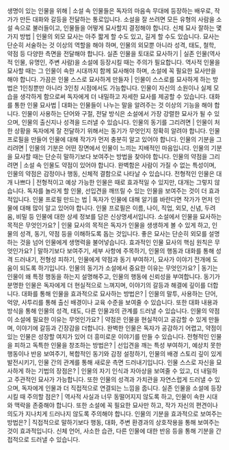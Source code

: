 생명이 있는 인물을 위해	| 소설 속 인물들은 독자의 마음속 무대에 등장하는 배우로, 작가가 만든 대화와 갈등을 전달하는 통로입니다. 소설을 잘 쓰려면 모든 유형의 사람을 소설 속으로 불러들이고, 인물들을 어떻게 묘사할지 결정해야 합니다.
신체 묘사 잘하는 몇 가지 방법	| 인물의 외모 묘사는 아주 짧게 할 수도 있고, 길게 할 수도 있습니다. 묘사는 단순히 서술하는 것 이상의 역할을 해야 하며, 인물의 외모뿐 아니라 성격, 태도, 철학, 약점 등 다양한 측면을 전달해야 합니다.
실존 인물을 토대로 묘사하기	| 실존 인물(역사적 인물, 유명인, 주변 사람)을 소설에 등장시킬 때는 주의가 필요합니다. 역사적 인물을 묘사할 때는 그 인물이 속한 시대까지 함께 묘사해야 하며, 소설에 꼭 필요한 묘사만을 해야 합니다.
가끔은 인물 스스로 묘사하게 만들자	| 인물이 스스로를 묘사하게 하는 방법은 1인칭뿐만 아니라 3인칭 시점에서도 가능합니다. 인물이 자신의 소원이나 실제 모습을 생각하게 함으로써 독자에게 더 내밀하고 자세한 묘사를 제공할 수 있습니다.
대화를 통한 인물 묘사법	| 대화는 인물들이 나누는 말을 알려주는 것 이상의 기능을 해야 합니다. 인물이 사용하는 단어와 구절, 전달 방식은 소설에서 가장 강렬한 묘사가 될 수 있으며, 인물의 출신지나 성격을 드러낼 수 있습니다.
인물의 동기를 그리려면	| 인물이 처한 상황을 독자에게 잘 전달하기 위해서는 동기가 무엇인지 정확히 알려야 합니다. 인물 프로필을 만들어 인물에 대해 작가가 먼저 충분히 알고 있어야 합니다.
인물의 기분을 그리려면	| 인물의 기분은 어떤 장면에서 인물이 느끼는 지배적인 마음입니다. 인물의 기분을 묘사할 때는 단순히 말하기보다 보여주는 방법을 찾아야 합니다.
인물의 약점을 그리려면	| 소설 속 인물도 약점이 있어야 합니다. 완벽함은 사람이 가질 수 없는 특성이며, 인물의 약점은 감정이나 행동, 신체적 결함으로 나타날 수 있습니다.
전형적인 인물은 대개 나쁘다	| 전형적이고 예상 가능한 인물은 때로 효과적일 수 있지만, 대개는 그렇지 않습니다. 독자를 놀라게 할 인물, 선입견을 깨뜨릴 수 있는 인물을 보여주는 것이 더 효과적입니다.
인물 프로필 만드는 법	| 독자가 인물에 대해 알기를 바란다면 작가가 먼저 인물에 대해 많이 알고 있어야 합니다. 인물 프로필은 이름, 나이, 직업, 외모, 신념, 두려움, 비밀 등 인물에 대한 상세 정보를 담은 신상명세서입니다.
소설에서 인물을 묘사하는 목적은 무엇인가요?	| 인물 묘사의 목적은 독자가 인물을 생생하게 볼 수 있게 하고, 인물의 성격, 동기, 약점 등을 이해하도록 돕는 것입니다. 좋은 묘사는 단순히 외모를 설명하는 것을 넘어 인물에게 생명력을 불어넣습니다.
효과적인 인물 묘사의 핵심 원칙은 무엇인가요?	| 말하기보다 보여주기, 세부 사항에 주목하기, 인물의 행동과 대화를 통해 성격 드러내기, 전형성 피하기, 인물에게 약점과 동기 부여하기, 묘사가 이야기 전개에 도움이 되도록 하기입니다.
인물의 동기가 소설에서 중요한 이유는 무엇인가요?	| 동기는 인물이 왜 특정 행동을 하는지 설명해주고, 인물의 행동에 신뢰성을 부여합니다. 동기가 분명한 인물은 독자에게 더 현실적으로 느껴지며, 이야기의 갈등과 해결에 깊이를 더합니다.
대화를 통해 인물을 효과적으로 묘사하는 방법은?	| 인물의 말투, 사용하는 단어, 억양, 사투리를 통해 출신 배경이나 교육 수준을 보여줄 수 있습니다. 또한 대화 내용과 방식을 통해 인물의 성격, 태도, 다른 인물과의 관계를 드러낼 수 있습니다.
인물의 약점이 소설에 필요한 이유는 무엇인가요?	| 약점은 인물을 현실적이고 공감할 수 있게 만들며, 이야기에 갈등과 긴장감을 더합니다. 완벽한 인물은 독자가 공감하기 어렵고, 약점이 있는 인물은 성장할 여지가 있어 더 흥미로운 이야기를 만들 수 있습니다.
전형적인 인물을 피하고 독특한 인물을 창조하는 방법은?	| 선입견을 깨는 특성 부여하기, 예상치 못한 행동이나 반응 보여주기, 복합적인 동기와 감정 설정하기, 인물의 배경 스토리 깊이 있게 발전시키기, 인물 간의 관계를 통해 새로운 측면 드러내기입니다.
인물 스스로 자신을 묘사하게 하는 기법의 장점은?	| 인물의 자기 인식과 자아상을 보여줄 수 있고, 더 내밀하고 주관적인 묘사가 가능합니다. 또한 인물의 성격과 가치관을 자연스럽게 드러낼 수 있으며, 독자에게 인물과 더 직접적으로 연결되는 느낌을 줍니다.
실존 인물을 소설에 등장시킬 때 주의할 점은?	| 역사적 사실과 너무 동떨어지지 않도록 하고, 인물이 속한 시대와 맥락을 존중해야 합니다. 또한 소설에 꼭 필요한 묘사만 하고, 작가 자신의 편견이나 의도가 지나치게 드러나지 않도록 주의해야 합니다.
인물의 기분을 효과적으로 보여주는 방법은?	| 직접적으로 말하기보다 행동, 대화, 주변 환경과의 상호작용을 통해 보여주는 것이 효과적입니다. 신체 언어, 사소한 습관, 다른 인물에 대한 반응 등을 통해 기분을 간접적으로 드러낼 수 있습니다.